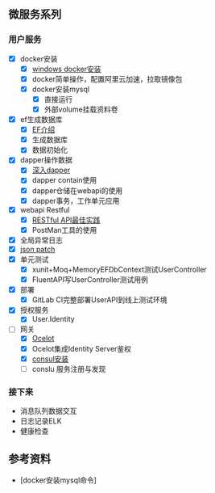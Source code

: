 ## 微服务系列
### 用户服务
- [x] docker安装
  - [x] [windows docker安装](https://www.runoob.com/docker/windows-docker-install.html)
  - [x] docker简单操作，配置阿里云加速，拉取镜像包
  - [x] docker安装mysql
    - [x] 直接运行
    - [x] 外部volume挂载资料卷
- [x] ef生成数据库
  - [x] [EF介绍](https://docs.microsoft.com/zh-cn/ef/core/managing-schemas/migrations/?tabs=dotnet-core-cli)
  - [x] 生成数据库
  - [x] 数据初始化
- [x] dapper操作数据
  - [x] [深入dapper](https://www.cnblogs.com/ITWeiHan/p/11614704.html)
  - [x] dapper contain使用
  - [x] dapper仓储在webapi的使用
  - [x] dapper事务，工作单元应用
- [x] webapi Restful
  - [x] [RESTful API最佳实践](http://www.ruanyifeng.com/blog/2018/10/restful-api-best-practices.html)
  - [x] PostMan工具的使用
- [x] 全局异常日志
- [x] [json patch](http://jsonpatch.com/)
- [x] 单元测试
  - [x] xunit+Moq+MemoryEFDbContext测试UserController
  - [x] FluentAPI写UserController测试用例
- [x] 部署
  - [x] GitLab CI完整部署UserAPI到线上测试环境
- [x] 授权服务
  - [x] User.Identity
- [ ] 网关
  - [x] [Ocelot](http://www.jessetalk.cn/2018/03/19/net-core-apigateway-ocelot-docs/)
  - [x] Ocelot集成Identity Server鉴权
  - [x] [consul安装](https://www.cnblogs.com/PearlRan/p/11225953.html)
  - [ ] conslu 服务注册与发现
### 接下来
- 消息队列数据交互
- 日志记录ELK
- 健康检查

## 参考资料
- [docker安装mysql命令]
